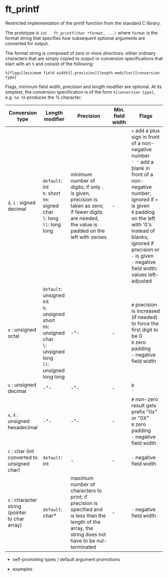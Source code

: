 # ft_printf

Restricted implementation of the printf function from the standard C library.

The prototype is `int	ft_printf(char *format, ...)` where `format` is the format string that specifies how subsequent optional arguments are converted for output.

The format string is composed of zero or more *directives*: either ordinary characters that are simply copied to output or conversion specifications that start with an `%` and consist of the following:
```
%[flags][minimum field width][.precision][length modifier][conversion type]
```
Flags, minimum field width, precision and length modifier are optional. At its simplest, the conversion specification is of the form `%[conversion type]`, e.g. `%d`. `%%` produces the % character.

|Conversion type|Length modifier|Precision|Min. field width|Flags|
|-|-|-|-|-|
|`d`, `i` : signed</br>decimal|`default`: int</br>`h`: short</br>`hh`: signed char</br>`l`: long</br>`ll`: long long|minimum number of digits; if only `.` is given, precision is taken as zero; if fewer digits are needed, the value is padded on the left with zeroes|-|`+` add a plus sign in front of a non-negative number</br>`' '` add a blank in front of a non-negative number; ignored if `+` is given</br>`0` padding on the left with '0's instead of blanks; ignored if precision or `-` is given</br>`-` negative field width: values left-adjusted
|`o` : unsigned</br>octal|`default`: unsigned int</br>`h`: unsigned short</br>`hh`: unsigned char</br>`l`: unsigned long</br>`ll`: unsigned long long|-"-|-|`#` precision is increased (if needed) to force the first digit to be 0</br>`0` zero padding </br>`-` negative field width</br>|
|`u` : unsigned</br>decimal|-"-|-"-|-|`0`</br>`-`</br>|
|`x`, `X` : unsigned</br>hexadecimal|-"-|-"-|-|`#` non-zero result gets prefix "0x" or "0X"</br>`0` zero padding</br>`-` negative field width</br>|
|`c` : char (int</br>converted to</br>unsigned char)|`default`: int|-|-|`-` negative field width|
|`s` : character</br>string (pointer</br>to char array)|`default`: char*|maximum number of characters to print; if precision is specified and is less than the length of the array, the string does not have to be nul-terminated|-|`-` negative field width|


- self-promoting types / default argument promotions

- examples